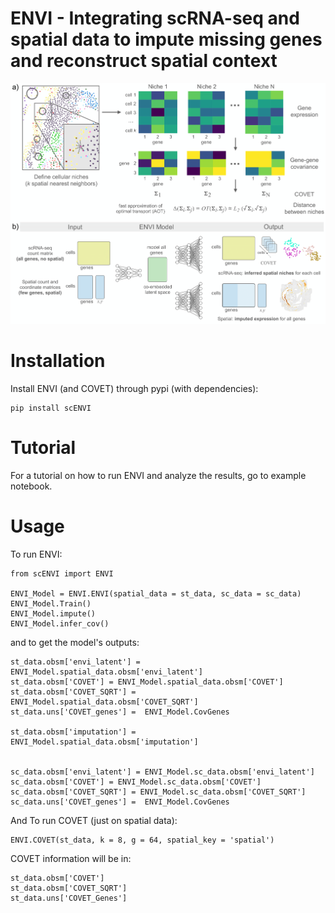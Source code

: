 # ENVI - Integrating scRNA-seq and spatial data to impute missing genes and reconstruct spatial context 

![alt text](img/envi_schem.png?raw=true)

# Installation 
Install ENVI (and COVET) through pypi (with dependencies):
 
```
pip install scENVI

```

# Tutorial

For a tutorial on how to run ENVI and analyze the results, go to example notebook.


# Usage

To run ENVI:
```
from scENVI import ENVI

ENVI_Model = ENVI.ENVI(spatial_data = st_data, sc_data = sc_data)
ENVI_Model.Train()
ENVI_Model.impute()
ENVI_Model.infer_cov()

```
 
and to get the model's outputs:


```
st_data.obsm['envi_latent'] = ENVI_Model.spatial_data.obsm['envi_latent']
st_data.obsm['COVET'] = ENVI_Model.spatial_data.obsm['COVET']
st_data.obsm['COVET_SQRT'] = ENVI_Model.spatial_data.obsm['COVET_SQRT']
st_data.uns['COVET_genes'] =  ENVI_Model.CovGenes

st_data.obsm['imputation'] = ENVI_Model.spatial_data.obsm['imputation']


sc_data.obsm['envi_latent'] = ENVI_Model.sc_data.obsm['envi_latent']
sc_data.obsm['COVET'] = ENVI_Model.sc_data.obsm['COVET']
sc_data.obsm['COVET_SQRT'] = ENVI_Model.sc_data.obsm['COVET_SQRT']
sc_data.uns['COVET_genes'] =  ENVI_Model.CovGenes

```
And To run COVET (just on spatial data):

```
ENVI.COVET(st_data, k = 8, g = 64, spatial_key = 'spatial')
```

COVET information will be in:

```
st_data.obsm['COVET'] 
st_data.obsm['COVET_SQRT'] 
st_data.uns['COVET_Genes']
```


